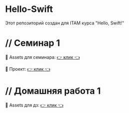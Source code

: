 # Hello-Swift
Этот репозиторий создан для ITAM курса "Hello, Swift!"

# // Семинар 1

💈 Assets для семинара: [👉 клик 👈](https://github.com/itatmisis/Hello-Swift/blob/main/I%20am%20Rich%20Image%20Assets.zip)

🧰 Проект: [👉 клик 👈](https://github.com/raynelz/iAmRich)

# // Домашняя работа 1

💈 Assets для дз: [👉 клик 👈](https://github.com/itatmisis/Hello-Swift/blob/main/I%20Am%20Poor%20Image%20Assets.zip)
